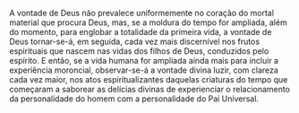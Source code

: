 ﻿A vontade de Deus não prevalece uniformemente no coração do mortal material que procura Deus, mas, se a moldura do tempo for ampliada, além do momento, para englobar a totalidade da primeira vida, a vontade de Deus tornar-se-á, em seguida, cada vez mais discernível nos frutos espirituais que nascem nas vidas dos filhos de Deus, conduzidos pelo espírito. E então, se a vida humana for ampliada ainda mais para incluir a experiência moroncial, observar-se-á a vontade divina luzir, com clareza cada vez maior, nos atos espiritualizantes daquelas criaturas do tempo que começaram a saborear as delícias divinas de experienciar o relacionamento da personalidade do homem com a personalidade do Pai Universal.